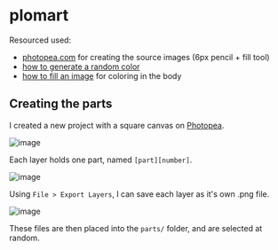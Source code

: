 # plomart

Resourced used:

- [photopea.com](https://www.photopea.com/) for creating the source images (6px pencil + fill tool)
- [how to generate a random color](https://stackoverflow.com/questions/28999287/generate-random-colors-rgb)
- [how to fill an image](https://www.geeksforgeeks.org/floodfill-image-using-python-pillow/) for coloring in the body


## Creating the parts

I created a new project with a square canvas on [Photopea](https://www.photopea.com/).

![image](https://user-images.githubusercontent.com/6510862/170896772-d60c0d50-0200-426d-a7f0-dc5a9e7ac5ee.png)


Each layer holds one part, named `[part][number]`.

![image](https://user-images.githubusercontent.com/6510862/170896746-509e936b-764c-4aaa-ae37-e059fa15b10b.png)

Using `File > Export Layers`, I can save each layer as it's own .png file.

![image](https://user-images.githubusercontent.com/6510862/170896865-23b38a87-a519-4491-8ae2-295589bfb4e8.png)

These files are then placed into the `parts/` folder, and are selected at random.
